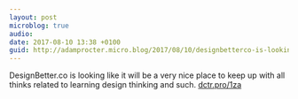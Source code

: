 ```yaml
---
layout: post
microblog: true
audio: 
date: 2017-08-10 13:38 +0100
guid: http://adamprocter.micro.blog/2017/08/10/designbetterco-is-looking.html
---
```

DesignBetter.co is looking like it will be a very nice place to keep up with all thinks related to learning design thinking and such. [dctr.pro/1za](http://dctr.pro/1za) 
